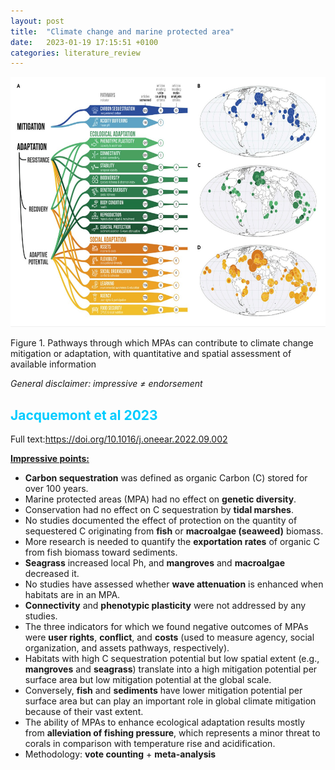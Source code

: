 ```yaml
---
layout: post
title:  "Climate change and marine protected area"
date:   2023-01-19 17:15:51 +0100
categories: literature_review
---
```


<p style="text-align:center;"><img
  src="/images/mpacc.jpg"
  alt="Pathways through which MPAs can contribute to climate change mitigation or adaptation, with quantitative and spatial assessment of available information"
  width="730"
  height="400"/>
</p>
<p>Figure 1. Pathways through which MPAs can contribute to climate change mitigation or adaptation, with quantitative and spatial assessment of available information</p>

*General disclaimer: impressive ≠ endorsement*

## <span style="color:#00CCFF">Jacquemont et al 2023</span>

<p>Full text:<a href="https://doi.org/10.1016/j.oneear.2022.09.002" target="_blank" rel="noopener noreferrer">https://doi.org/10.1016/j.oneear.2022.09.002</a></p>

**<u>Impressive points:</u>**

- **Carbon sequestration** was defined as organic Carbon (C) stored for over 100 years.
- Marine protected areas (MPA) had no effect on **genetic diversity**.
- Conservation had no effect on C sequestration by **tidal marshes**.
- No studies documented the effect of protection on the quantity of sequestered C originating from **fish** or **macroalgae (seaweed)** biomass.
- More research is needed to quantify the **exportation rates** of organic C from fish biomass toward sediments.
- **Seagrass** increased local Ph, and **mangroves** and **macroalgae** decreased it.
- No studies have assessed whether **wave attenuation** is enhanced when habitats are in an MPA.
- **Connectivity** and **phenotypic plasticity** were not addressed by any studies.
- The three indicators for which we found negative outcomes of MPAs were **user rights**, **conflict**, and **costs** (used to measure agency, social organization, and assets pathways, respectively).
- Habitats with high C sequestration potential but low spatial extent (e.g., **mangroves** and **seagrass**) translate into a high mitigation potential per surface area but low mitigation potential at the global scale. 
- Conversely, **fish** and **sediments** have lower mitigation potential per surface area but can play an important role in global climate mitigation because of their vast extent.
- The ability of MPAs to enhance ecological adaptation results mostly from **alleviation of fishing pressure**, which represents a minor threat to corals in comparison with temperature rise and acidification.
- Methodology: **vote counting** + **meta-analysis**


